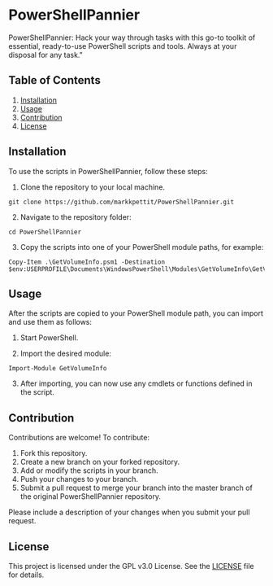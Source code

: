 # PowerShellPannier

PowerShellPannier: Hack your way through tasks with this go-to toolkit of essential, ready-to-use PowerShell scripts and tools. Always at your disposal for any task."

## Table of Contents

1. [Installation](#installation)
2. [Usage](#usage)
3. [Contribution](#contribution)
4. [License](#license)

## Installation

To use the scripts in PowerShellPannier, follow these steps:

1. Clone the repository to your local machine.
```shell
git clone https://github.com/markkpettit/PowerShellPannier.git
```

2. Navigate to the repository folder:
```shell
cd PowerShellPannier
```

3. Copy the scripts into one of your PowerShell module paths, for example:
```shell
Copy-Item .\GetVolumeInfo.psm1 -Destination $env:USERPROFILE\Documents\WindowsPowerShell\Modules\GetVolumeInfo\GetVolumeInfo.psm1
```

## Usage

After the scripts are copied to your PowerShell module path, you can import and use them as follows:

1. Start PowerShell.

2. Import the desired module:
```shell
Import-Module GetVolumeInfo
```

3. After importing, you can now use any cmdlets or functions defined in the script.

## Contribution

Contributions are welcome! To contribute:

1. Fork this repository.
2. Create a new branch on your forked repository.
3. Add or modify the scripts in your branch.
4. Push your changes to your branch.
5. Submit a pull request to merge your branch into the master branch of the original PowerShellPannier repository.

Please include a description of your changes when you submit your pull request.

## License

This project is licensed under the GPL v3.0 License. See the [LICENSE](LICENSE) file for details.
